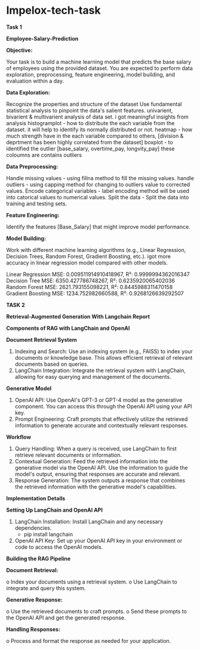 # Impelox-tech-task

**Task 1**

**Employee-Salary-Prediction**

**Objective:**

Your task is to build a machine learning model that predicts the base salary of employees using the provided dataset. You are expected to perform data exploration, preprocessing, feature engineering, model building, and evaluation within a day.

**Data Exploration:**

Recognize the properties and structure of the dataset Use fundamental statistical analysis to pinpoint the data's salient features. univarient, bivarient & multivarient analysis of data set. i got meaningful insights from analysis histogramplot - how to distribute the each variable from the dataset. it will help to identify its normally distributed or not. heatmap - how much strength have in the each variable compared to others, [division & deprtment has been highly correlated from the dataset] boxplot - to identified the outlier [base_salary, overtime_pay, longvity_pay] these coloumns are contains outliers

**Data Preprocessing:**

Handle missing values - using fillna method to fill the missing values. handle outliers - using capping method for changing to outliers value to corrected values. Encode categorical variables - label encoding method will be used into catorical values to numerical values. Split the data - Split the data into training and testing sets.

**Feature Engineering:**

Identify the features [Base_Salary] that might improve model performance.

**Model Building:**

Work with different machine learning algorithms (e.g., Linear Regression, Decision Trees, Random Forest, Gradient Boosting, etc.). igot more accuracy in linear regression model compared with other models.

Linear Regression MSE: 0.009511914910418967, R²: 0.9999994362016347 Decision Tree MSE: 6350.427786748267, R²: 0.6235920065402036 Random Forest MSE: 2621.793155098221, R²: 0.8445988311470158 Gradient Boosting MSE: 1234.752982660588, R²: 0.9268126639292507


**TASK 2**

**Retrieval-Augmented Generation With Langchain Report**

**Components of RAG with LangChain and OpenAI**


**Document Retrieval System**

1.	Indexing and Search: Use an indexing system (e.g., FAISS) to index your documents or knowledge base. This allows efficient retrieval of relevant documents based on queries.
2.	LangChain Integration: Integrate the retrieval system with LangChain, allowing for easy querying and management of the documents.

**Generative Model**

1.	OpenAI API: Use OpenAI's GPT-3 or GPT-4 model as the generative component. You can access this through the OpenAI API using your API key.
2.	Prompt Engineering: Craft prompts that effectively utilize the retrieved information to generate accurate and contextually relevant responses.
   
**Workflow**

1.	Query Handling: When a query is received, use LangChain to first retrieve relevant documents or information.
2.	Contextual Generation: Feed the retrieved information into the generative model via the OpenAI API. Use the information to guide the model's output, ensuring that responses are accurate and relevant.
3.	Response Generation: The system outputs a response that combines the retrieved information with the generative model's capabilities.

**Implementation Details**

**Setting Up LangChain and OpenAI API**

1.	LangChain Installation: Install LangChain and any necessary dependencies.
    -	pip install langchain
2.	OpenAI API Key: Set up your OpenAI API key in your environment or code to access the OpenAI models.

**Building the RAG Pipeline**

**Document Retrieval:**

o	Index your documents using a retrieval system.
o	Use LangChain to integrate and query this system.

**Generative Response:**

o	Use the retrieved documents to craft prompts.
o	Send these prompts to the OpenAI API and get the generated response.

**Handling Responses:**

o	Process and format the response as needed for your application.


